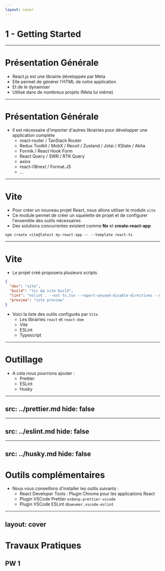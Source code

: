 ```yaml
---
layout: cover
---
```


# 1 - Getting Started

---

# Présentation Générale

- React.js est une librairie développée par Meta
- Elle permet de générer l'HTML de notre application
- Et de le dynamiser
- Utilisé dans de nombreux projets (Meta lui même)

---

# Présentation Générale

- Il est nécessaire d'importer d'autres librairies pour développer une application complète
  - react-router / TanStack Router
  - Redux Toolkit / MobX / Recoil / Zustand / Jotai / XState / Akita
  - Formik / React Hook Form
  - React Query / SWR / RTK Query
  - axios
  - react-i18next / Format.JS
  - ...

---

# Vite

- Pour créer un nouveau projet React, nous allons utiliser le module `vite`
- Ce module permet de créer un squelette de projet et de configurer l'ensemble des outils nécessaires
- Des solutions concurrentes existent comme **Nx** et **create-react-app**

```shell
npm create vite@latest my-react-app -- --template react-ts
```

---

# Vite

- Le projet créé proposera plusieurs scripts

```json
{
  "dev": "vite",
  "build": "tsc && vite build",
  "lint": "eslint . --ext ts,tsx --report-unused-disable-directives --max-warnings 0",
  "preview": "vite preview"
}
```

- Voici la liste des outils configurés par `Vite`
  - Les librairies `react` et `react-dom`
  - Vite
  - ESLint
  - Typescript

---

# Outillage

* A cela nous pourrions ajouter :
    * Prettier
    * ESLint
    * Husky

---
src: ../prettier.md
hide: false
---

---
src: ../eslint.md
hide: false
---

---
src: ../husky.md
hide: false
---


# Outils complémentaires

* Nous vous conseillons d'installer les outils suivants :
    * React Developer Tools : Plugin Chrome pour les applications React
    * Plugin VSCode Prettier `esbenp.prettier-vscode`
    * Plugin VSCode ESLint `dbaeumer.vscode-eslint`

---
layout: cover
---

# Travaux Pratiques

## PW 1
